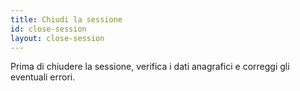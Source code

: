 ```yaml
---
title: Chiudi la sessione
id: close-session
layout: close-session
---
```

Prima di chiudere la sessione, verifica i dati anagrafici e correggi gli eventuali errori.